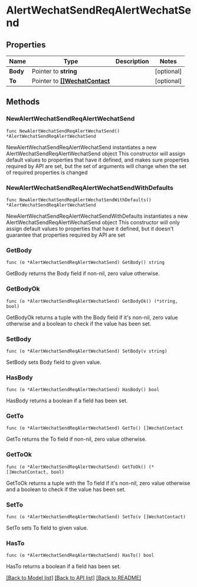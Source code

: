 # AlertWechatSendReqAlertWechatSend

## Properties

Name | Type | Description | Notes
------------ | ------------- | ------------- | -------------
**Body** | Pointer to **string** |  | [optional] 
**To** | Pointer to [**[]WechatContact**](WechatContact.md) |  | [optional] 

## Methods

### NewAlertWechatSendReqAlertWechatSend

`func NewAlertWechatSendReqAlertWechatSend() *AlertWechatSendReqAlertWechatSend`

NewAlertWechatSendReqAlertWechatSend instantiates a new AlertWechatSendReqAlertWechatSend object
This constructor will assign default values to properties that have it defined,
and makes sure properties required by API are set, but the set of arguments
will change when the set of required properties is changed

### NewAlertWechatSendReqAlertWechatSendWithDefaults

`func NewAlertWechatSendReqAlertWechatSendWithDefaults() *AlertWechatSendReqAlertWechatSend`

NewAlertWechatSendReqAlertWechatSendWithDefaults instantiates a new AlertWechatSendReqAlertWechatSend object
This constructor will only assign default values to properties that have it defined,
but it doesn't guarantee that properties required by API are set

### GetBody

`func (o *AlertWechatSendReqAlertWechatSend) GetBody() string`

GetBody returns the Body field if non-nil, zero value otherwise.

### GetBodyOk

`func (o *AlertWechatSendReqAlertWechatSend) GetBodyOk() (*string, bool)`

GetBodyOk returns a tuple with the Body field if it's non-nil, zero value otherwise
and a boolean to check if the value has been set.

### SetBody

`func (o *AlertWechatSendReqAlertWechatSend) SetBody(v string)`

SetBody sets Body field to given value.

### HasBody

`func (o *AlertWechatSendReqAlertWechatSend) HasBody() bool`

HasBody returns a boolean if a field has been set.

### GetTo

`func (o *AlertWechatSendReqAlertWechatSend) GetTo() []WechatContact`

GetTo returns the To field if non-nil, zero value otherwise.

### GetToOk

`func (o *AlertWechatSendReqAlertWechatSend) GetToOk() (*[]WechatContact, bool)`

GetToOk returns a tuple with the To field if it's non-nil, zero value otherwise
and a boolean to check if the value has been set.

### SetTo

`func (o *AlertWechatSendReqAlertWechatSend) SetTo(v []WechatContact)`

SetTo sets To field to given value.

### HasTo

`func (o *AlertWechatSendReqAlertWechatSend) HasTo() bool`

HasTo returns a boolean if a field has been set.


[[Back to Model list]](../README.md#documentation-for-models) [[Back to API list]](../README.md#documentation-for-api-endpoints) [[Back to README]](../README.md)



